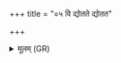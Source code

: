 +++
title = "०५ वि द्योतते द्योतत"

+++
<details><summary>मूलम् (GR)</summary>

वि द्योतते द्योतत आ च द्योतते  
अप्स्व् अन्तर् अमृतो घर्म उद्यन् ।  
हन्ता वृत्रस्य हरिताम् अनीकम्  
अनाधृष्टास् तन्वः सूर्यस्य ॥
</details>